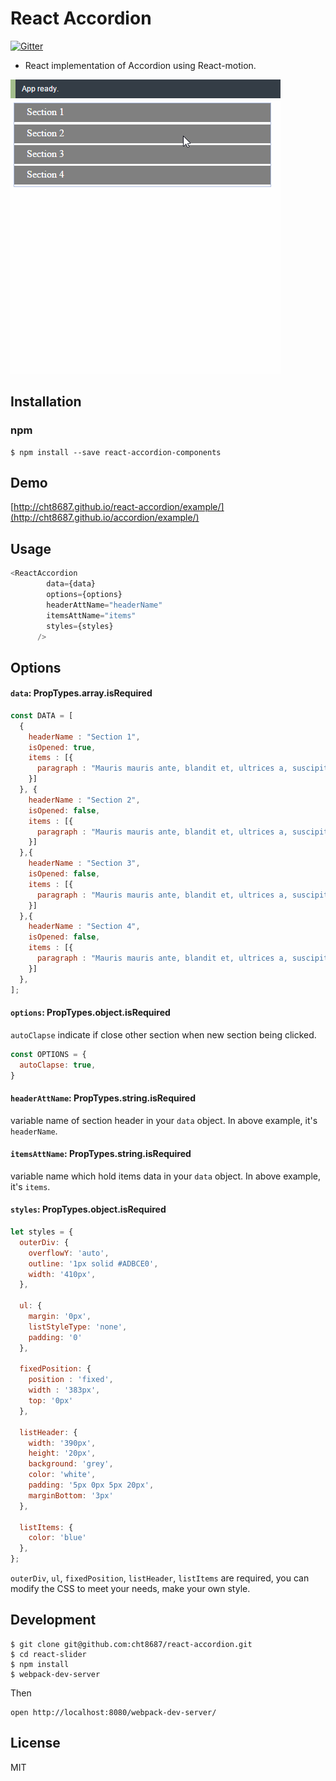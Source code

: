 # React Accordion
[![Gitter](https://badges.gitter.im/Join%20Chat.svg)](https://gitter.im/cht8687/help)

- React implementation of Accordion using React-motion.

![React Accordion](src/example/react-accordion.gif)

## Installation

### npm

```
$ npm install --save react-accordion-components
```

## Demo

[http://cht8687.github.io/react-accordion/example/](http://cht8687.github.io/accordion/example/)

## Usage

```js
<ReactAccordion 
        data={data} 
        options={options}
        headerAttName="headerName"
        itemsAttName="items" 
        styles={styles}
      />
```

## Options

#### `data`: PropTypes.array.isRequired

```js
const DATA = [
  {
    headerName : "Section 1",
    isOpened: true,
    items : [{
      paragraph : "Mauris mauris ante, blandit et, ultrices a, suscipit eget, quam. Integer ut neque. Vivamus nisi metus, molestie vel, gravida in, condimentum sit amet, nunc. Nam a nibh. Donec suscipit eros. Nam mi. Proin viverra leo ut odio. Curabitur malesuada. Vestibulum a velit eu ante scelerisque vulputate."
    }]
  }, {
    headerName : "Section 2",
    isOpened: false,
    items : [{
      paragraph : "Mauris mauris ante, blandit et, ultrices a, suscipit eget, quam. Integer ut neque. Vivamus nisi metus, molestie vel, gravida in, condimentum sit amet, nunc. Nam a nibh. Donec suscipit eros. Nam mi. Proin viverra leo ut odio. Curabitur malesuada. Vestibulum a velit eu ante scelerisque vulputate."
    }]
  },{
    headerName : "Section 3",
    isOpened: false,
    items : [{
      paragraph : "Mauris mauris ante, blandit et, ultrices a, suscipit eget, quam. Integer ut neque. Vivamus nisi metus, molestie vel, gravida in, condimentum sit amet, nunc. Nam a nibh. Donec suscipit eros. Nam mi. Proin viverra leo ut odio. Curabitur malesuada. Vestibulum a velit eu ante scelerisque vulputate."
    }]
  },{
    headerName : "Section 4",
    isOpened: false,
    items : [{
      paragraph : "Mauris mauris ante, blandit et, ultrices a, suscipit eget, quam. Integer ut neque. Vivamus nisi metus, molestie vel, gravida in, condimentum sit amet, nunc. Nam a nibh. Donec suscipit eros. Nam mi. Proin viverra leo ut odio. Curabitur malesuada. Vestibulum a velit eu ante scelerisque vulputate."
    }]
  },
];
```

#### `options`: PropTypes.object.isRequired

`autoClapse` indicate if close other section when new section being clicked.

```js
const OPTIONS = {
  autoClapse: true,
}

```


#### `headerAttName`: PropTypes.string.isRequired

variable name of section header in your `data` object.
In above example, it's `headerName`.

#### `itemsAttName`: PropTypes.string.isRequired

variable name which hold items data in your `data` object.
In above example, it's `items`.

#### `styles`: PropTypes.object.isRequired

```js
let styles = {
  outerDiv: {
    overflowY: 'auto',
    outline: '1px solid #ADBCE0',
    width: '410px',
  },

  ul: {
    margin: '0px',
    listStyleType: 'none',
    padding: '0'
  },

  fixedPosition: {
    position : 'fixed',
    width : '383px',
    top: '0px'
  },

  listHeader: {
    width: '390px',
    height: '20px',
    background: 'grey',
    color: 'white',
    padding: '5px 0px 5px 20px',
    marginBottom: '3px'
  },

  listItems: {
    color: 'blue'
  },
};
```

`outerDiv`, `ul`, `fixedPosition`, `listHeader`, `listItems` are required, you can modify the CSS to meet your needs, make your own style.

## Development

```
$ git clone git@github.com:cht8687/react-accordion.git
$ cd react-slider
$ npm install
$ webpack-dev-server
```

Then

```
open http://localhost:8080/webpack-dev-server/
```

## License

MIT